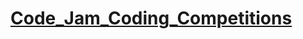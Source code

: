 <h1> <a href ="https://codingcompetitions.withgoogle.com/codejam/round/0000000000876ff1"> Code_Jam_Coding_Competitions </a> </h1>
